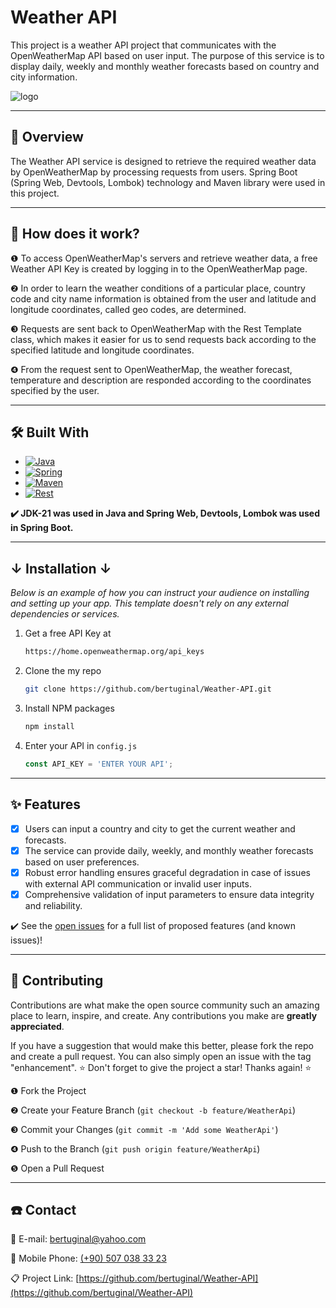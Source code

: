 
<!-- ABOUT THE PROJECT -->
# Weather API

This project is a weather API project that communicates with the OpenWeatherMap API based on user input. The purpose of this service is to display daily, weekly and monthly weather forecasts based on country and city information.

![logo](https://github.com/bertuginal/Weather-API/assets/73167951/114fcc84-e7f9-42b6-8721-043993cc8fe0)

---

## 🔎 Overview
The Weather API service is designed to retrieve the required weather data by OpenWeatherMap by processing requests from users. Spring Boot (Spring Web, Devtools, Lombok) technology and Maven library were used in this project.

---

## 🚀 How does it work?
❶ To access OpenWeatherMap's servers and retrieve weather data, a free Weather API Key is created by logging in to the OpenWeatherMap page.
  
❷ In order to learn the weather conditions of a particular place, country code and city name information is obtained from the user and latitude and longitude coordinates, called geo codes, are determined.

❸ Requests are sent back to OpenWeatherMap with the Rest Template class, which makes it easier for us to send requests back according to the specified latitude and longitude coordinates.
  
❹ From the request sent to OpenWeatherMap, the weather forecast, temperature and description are responded according to the coordinates specified by the user.

---

## 🛠️ Built With

* [![Java][Java-logo]][Java-url]
* [![Spring][Spring-logo]][Spring-url]
* [![Maven][Maven-logo]][Maven-url]
* [![Rest][Rest-logo]][Rest-url]

<b> ✔️ JDK-21 was used in Java and Spring Web, Devtools, Lombok was used in Spring Boot. </b>

---

## ↓ Installation ↓

_Below is an example of how you can instruct your audience on installing and setting up your app. This template doesn't rely on any external dependencies or services._

1. Get a free API Key at
   ```sh
   https://home.openweathermap.org/api_keys
   ```
2. Clone the my repo
   ```sh
   git clone https://github.com/bertuginal/Weather-API.git
   ```
3. Install NPM packages
   ```sh
   npm install
   ```
4. Enter your API in `config.js`
   ```js
   const API_KEY = 'ENTER YOUR API';
   ```
   
---
<!-- FEATURES -->
## ✨ Features

- [x] Users can input a country and city to get the current weather and forecasts.
- [x] The service can provide daily, weekly, and monthly weather forecasts based on user preferences.
- [x] Robust error handling ensures graceful degradation in case of issues with external API communication or invalid user inputs.
- [x] Comprehensive validation of input parameters to ensure data integrity and reliability.

✔️ See the [open issues](https://github.com/bertuginal/Weather-API/issues) for a full list of proposed features (and known issues)!
   
---

<!-- CONTRIBUTING -->
## 🌱 Contributing

Contributions are what make the open source community such an amazing place to learn, inspire, and create. Any contributions you make are **greatly appreciated**.

If you have a suggestion that would make this better, please fork the repo and create a pull request. You can also simply open an issue with the tag "enhancement".
⭐ Don't forget to give the project a star! Thanks again! ⭐

❶ Fork the Project

❷ Create your Feature Branch (`git checkout -b feature/WeatherApi`)

❸  Commit your Changes (`git commit -m 'Add some WeatherApi'`)

❹  Push to the Branch (`git push origin feature/WeatherApi`)

❺ Open a Pull Request
   
---

<!-- CONTACT -->
## ☎️ Contact

📧 E-mail: [bertuginal@yahoo.com](mailto:bertuginal@yahoo.com)

📱 Mobile Phone: [(+90) 507 038 33 23](mailto:+905070383323)

📋 Project Link: [https://github.com/bertuginal/Weather-API](https://github.com/bertuginal/Weather-API)




<!-- MARKDOWN LINKS & IMAGES -->
<!-- https://www.markdownguide.org/basic-syntax/#reference-style-links -->
[contributors-shield]: https://img.shields.io/github/contributors/othneildrew/Best-README-Template.svg?style=for-the-badge
[contributors-url]: https://github.com/othneildrew/Best-README-Template/graphs/contributors
[forks-shield]: https://img.shields.io/github/forks/othneildrew/Best-README-Template.svg?style=for-the-badge
[forks-url]: https://github.com/othneildrew/Best-README-Template/network/members
[stars-shield]: https://img.shields.io/github/stars/othneildrew/Best-README-Template.svg?style=for-the-badge
[stars-url]: https://github.com/othneildrew/Best-README-Template/stargazers
[issues-shield]: https://img.shields.io/github/issues/othneildrew/Best-README-Template.svg?style=for-the-badge
[issues-url]: https://github.com/othneildrew/Best-README-Template/issues
[license-shield]: https://img.shields.io/github/license/othneildrew/Best-README-Template.svg?style=for-the-badge
[license-url]: https://github.com/othneildrew/Best-README-Template/blob/master/LICENSE.txt
[linkedin-shield]: https://img.shields.io/badge/-LinkedIn-black.svg?style=for-the-badge&logo=linkedin&colorB=555
[linkedin-url]: https://linkedin.com/in/othneildrew
[product-screenshot]: images/screenshot.png

[Java-logo]: https://img.shields.io/badge/java-000000?style=for-the-badge&logo=spring&logoColor=white
[Java-url]: https://www.java.com/tr/
[Spring-logo]: https://img.shields.io/badge/Spring_Boot-DD0031?style=for-the-badge&logo=springboot&logoColor=white
[Spring-url]: https://spring.io/
[Maven-logo]: https://img.shields.io/badge/maven-0769AD?style=for-the-badge&logo=jquery&logoColor=white
[Maven-url]: https://maven.apache.org
[Rest-logo]: https://img.shields.io/badge/Rest_Template-563D7C?style=for-the-badge&logo=rest&logoColor=white
[Rest-url]: https://img.shields.io/badge/Rest_Template-563D7C?style=for-the-badge&logo=rest&logoColor=white

[React.js]: https://img.shields.io/badge/React-20232A?style=for-the-badge&logo=react&logoColor=61DAFB
[React-url]: https://reactjs.org/
[Vue.js]: https://img.shields.io/badge/Vue.js-35495E?style=for-the-badge&logo=vuedotjs&logoColor=4FC08D
[Vue-url]: https://vuejs.org/
[Angular.io]: https://img.shields.io/badge/Angular-DD0031?style=for-the-badge&logo=angular&logoColor=white
[Angular-url]: https://angular.io/
[Svelte.dev]: https://img.shields.io/badge/Svelte-4A4A55?style=for-the-badge&logo=svelte&logoColor=FF3E00
[Svelte-url]: https://svelte.dev/
[Laravel.com]: https://img.shields.io/badge/Laravel-FF2D20?style=for-the-badge&logo=laravel&logoColor=white
[Laravel-url]: https://laravel.com
[Bootstrap.com]: https://img.shields.io/badge/Bootstrap-563D7C?style=for-the-badge&logo=bootstrap&logoColor=white
[Bootstrap-url]: https://getbootstrap.com
[JQuery.com]: https://img.shields.io/badge/jQuery-0769AD?style=for-the-badge&logo=jquery&logoColor=white
[JQuery-url]: https://jquery.com 
